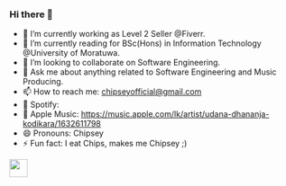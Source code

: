 ### Hi there 👋

- 🔭 I’m currently working as Level 2 Seller @Fiverr.
- 🌱 I’m currently reading for BSc(Hons) in Information Technology @University of Moratuwa.
- 👯 I’m looking to collaborate on Software Engineering.
- 💬 Ask me about anything related to Software Engineering and Music Producing.
- 📫 How to reach me: chipseyofficial@gmail.com
- 🎵 Spotify: 
- 🎵 Apple Music: https://music.apple.com/lk/artist/udana-dhananja-kodikara/1632611798
- 😄 Pronouns: Chipsey
- ⚡ Fun fact: I eat Chips, makes me Chipsey ;)

<img height="32" width="32" src="https://cdn.jsdelivr.net/npm/simple-icons@v9/icons/[ICON SLUG].svg" />
